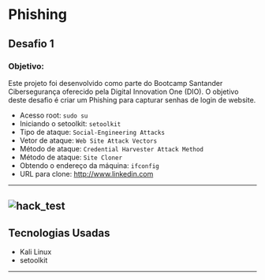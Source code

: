 <h1>Phishing</h1>

<h2>Desafio 1</h2>

<h3>Objetivo:</h3>
<p>Este projeto foi desenvolvido como parte do Bootcamp Santander Cibersegurança oferecido pela Digital Innovation One (DIO). 
O objetivo deste desafio é criar um Phishing para capturar senhas de login de website.</p>

- Acesso root: ``` sudo su ```
- Iniciando o setoolkit: ``` setoolkit ```
- Tipo de ataque: ``` Social-Engineering Attacks ```
- Vetor de ataque: ``` Web Site Attack Vectors ```
- Método de ataque: ```Credential Harvester Attack Method ```
- Método de ataque: ``` Site Cloner ```
- Obtendo o endereço da máquina: ``` ifconfig ```
- URL para clone: http://www.linkedin.com

-------------------------------------------------------
![hack_test](https://github.com/user-attachments/assets/566848d9-7484-42a8-9a8e-0997573637fc)
-------------------------------------------------------


## Tecnologias Usadas

- Kali Linux
- setoolkit
-----------------------------------------------------------

